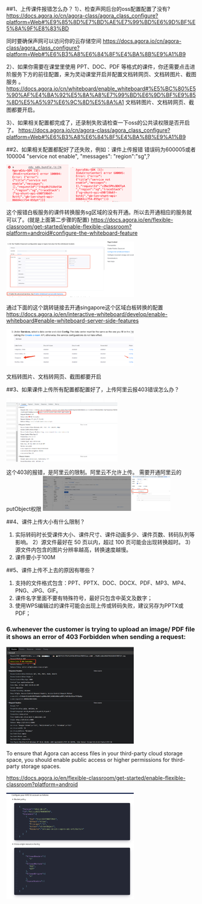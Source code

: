 ##1、上传课件报错怎么办？
1）、检查声网后台的oss配置配置了没有?
https://docs.agora.io/cn/agora-class/agora_class_configure?platform=Web#%E9%85%8D%E7%BD%AE%E7%99%BD%E6%9D%BF%E5%8A%9F%E8%83%BD

同时要确保声网可以访问你的云存储空间
https://docs.agora.io/cn/agora-class/agora_class_configure?platform=Web#%E6%B3%A8%E6%84%8F%E4%BA%8B%E9%A1%B9

2）、如果你需要在课堂里使用 PPT、DOC、PDF 等格式的课件，你还需要点击进阶服务下方的前往配置，来为灵动课堂开启并配置文档转网页、文档转图片、截图服务
。https://docs.agora.io/cn/whiteboard/enable_whiteboard#%E5%BC%80%E5%90%AF%E4%BA%92%E5%8A%A8%E7%99%BD%E6%9D%BF%E9%85%8D%E5%A5%97%E6%9C%8D%E5%8A%A1
文档转图片、文档转网页、截图都要开启。

3）、如果相关配置都完成了，还录制失败请检查一下oss的公共读权限是否开启了。
https://docs.agora.io/cn/agora-class/agora_class_configure?platform=Web#%E6%B3%A8%E6%84%8F%E4%BA%8B%E9%A1%B9


 ##2、如果相关配置都配好了还失败，例如：课件上传报错 错误码为600005或者100004
 "service not enable", "messages": "region":"sg",?

<img src="./images/upload_file_error_100004.png" style="zoom: 33%;" />
<img src="./images/upload_file_error_600005.png" style="zoom: 33%;" />

这个报错白板服务的课件转换服务sg区域的没有开通。所以去开通相应的服务就可以了。(就是上面第二步骤的配置)
https://docs.agora.io/en/flexible-classroom/get-started/enable-flexible-classroom?platform=android#configure-the-whiteboard-feature

<img src="./images/config_whiteboard_oss.png" style="zoom: 33%;" />

通过下面的这个跳转链接去开通singapore这个区域白板转换的配置
https://docs.agora.io/en/interactive-whiteboard/develop/enable-whiteboard#enable-whiteboard-server-side-features

<img src="./images/config_whiteborad_file_trans.png" style="zoom: 33%;" />

文档转图片、文档转网页、截图都要开启

##3、如果课件上传所有配置都配置好了，上传阿里云报403错误怎么办？

<img src="./images/aliyun_oss_403_error.png" style="zoom: 33%;" />

这个403的报错，是阿里云的限制。阿里云不允许上传。
需要开通阿里云的putObject权限
<img src="./images/aliyun_oss_pullobject.png" style="zoom: 33%;" />

##4、课件上传大小有什么限制？
1) 实际转码时长受课件大小、课件尺寸、课件动画多少、课件页数、转码队列等影响。
2）源文件最好在 50 页以内，超过 100 页可能会出现转换超时。
3）源文件内包含的图片分辨率越高，转换速度越慢。
4) 课件要小于100M

##5、课件上传不上去的原因有哪些？
1) 支持的文件格式包含：PPT、PPTX、DOC、DOCX、PDF、MP3、MP4、PNG、JPG、GIF。
2)  课件名字里面不要有特殊符号，最好只包含中英文及数字；
3)  使用WPS编辑过的课件可能会出现上传或转码失败，建议另存为PPTX或PDF；

### 6.whenever the customer is trying to upload an image/ PDF file it shows an error of 403 Forbidden when sending a request:
<img src="./images/s3_403_error.png" style="zoom: 33%;" />

To ensure that Agora can access files in your third-party cloud storage space, you should enable public access or higher permissions for third-party storage spaces.

https://docs.agora.io/en/flexible-classroom/get-started/enable-flexible-classroom?platform=android

<img src="./images/s3_403_error2.png" style="zoom: 33%;" />

